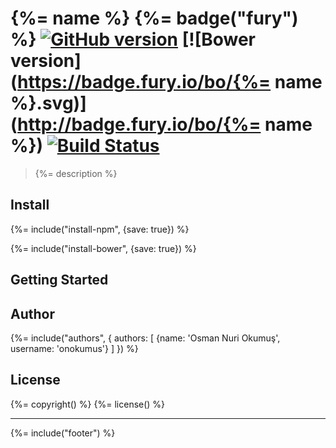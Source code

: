 # {%= name %} {%= badge("fury") %} [![GitHub version](https://badge.fury.io/gh/onokumus%2Fmetisadmin.svg)](http://badge.fury.io/gh/onokumus%2Fmetisadmin) [![Bower version](https://badge.fury.io/bo/{%= name %}.svg)](http://badge.fury.io/bo/{%= name %}) [![Build Status](https://travis-ci.org/onokumus/metisadmin.svg)](https://travis-ci.org/onokumus/metisadmin)

> {%= description %}

## Install

{%= include("install-npm", {save: true}) %}

{%= include("install-bower", {save: true}) %}

## Getting Started

## Author
{%= include("authors", {
  authors: [
    {name: 'Osman Nuri Okumuş', username: 'onokumus'}
  ]
}) %}

## License
{%= copyright() %}
{%= license() %}

***

{%= include("footer") %}
